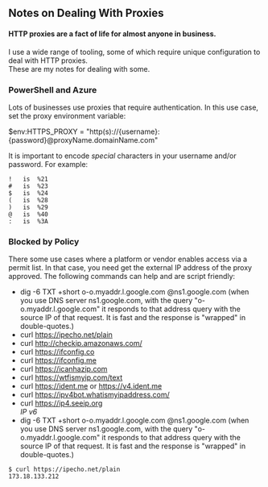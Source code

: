## Notes on Dealing With Proxies  

#### HTTP proxies are a fact of life for almost anyone in business.  
I use a wide range of tooling, some of which require unique configuration to deal with HTTP proxies.  
These are my notes for dealing with some.  

### PowerShell and Azure  
Lots of businesses use proxies that require authentication.  In this use case, set the proxy environment variable:  

$env:HTTPS_PROXY = "http(s)://{username}:{password}@proxyName.domainName.com"  

It is important to encode *special* characters in your username and/or password.  For example:  

```   
!   is  %21  
#   is  %23  
$   is  %24  
(   is  %28  
)   is  %29  
@   is  %40  
:   is  %3A  
```  

### Blocked by Policy
There some use cases where a platform or vendor enables access via a permit list.  In that case, you need get the external IP address of the proxy approved.  The following commands can help and are script friendly:

* dig -6 TXT +short o-o.myaddr.l.google.com @ns1.google.com (when you use DNS server ns1.google.com, with the query "o-o.myaddr.l.google.com" it responds to that address query with the source IP of that request.  It is fast and the response is "wrapped" in double-quotes.)  
* curl https://ipecho.net/plain  
* curl http://checkip.amazonaws.com/  
* curl https://ifconfig.co  
* curl https://ifconfig.me  
* curl https://icanhazip.com  
* curl https://wtfismyip.com/text  
* curl https://ident.me or https://v4.ident.me  
* curl https://ipv4bot.whatismyipaddress.com/  
* curl https://ip4.seeip.org  
*IP v6*  
* dig -6 TXT +short o-o.myaddr.l.google.com @ns1.google.com (when you use DNS server ns1.google.com, with the query "o-o.myaddr.l.google.com" it responds to that address query with the source IP of that request.  It is fast and the response is "wrapped" in double-quotes.)  

```
$ curl https://ipecho.net/plain
173.18.133.212
```
